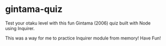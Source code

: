 # gintama-quiz
Test your otaku level with this fun Gintama (2006) quiz built with Node using Inquirer. 

This was a way for me to practice Inquirer module from memory! 
Have Fun!
